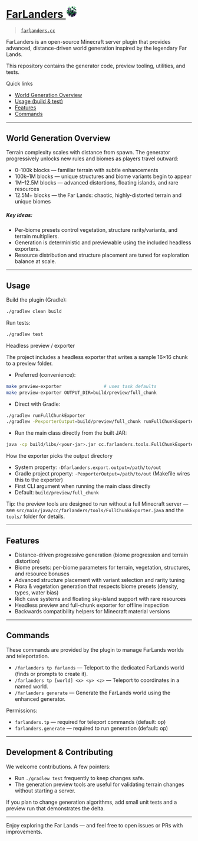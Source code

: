 # [FarLanders <img src="logo.png" alt="FarLanders Logo" width="32.5" />](https://www.farlanders.cc)

> [`farlanders.cc`](https://www.farlanders.cc)

FarLanders is an open-source Minecraft server plugin that provides advanced, distance-driven world generation inspired by the legendary Far Lands.

This repository contains the generator code, preview tooling, utilities, and tests.

Quick links

- [World Generation Overview](#world-generation-overview)
- [Usage (build & test)](#usage)
- [Features](#features)
- [Commands](#commands)

---

## World Generation Overview

Terrain complexity scales with distance from spawn. The generator progressively unlocks new rules and biomes as players travel outward:

- 0–100k blocks — familiar terrain with subtle enhancements
- 100k–1M blocks — unique structures and biome variants begin to appear
- 1M–12.5M blocks — advanced distortions, floating islands, and rare resources
- 12.5M+ blocks — the Far Lands: chaotic, highly-distorted terrain and unique biomes

##### Key ideas:

- Per-biome presets control vegetation, structure rarity/variants, and terrain multipliers.
- Generation is deterministic and previewable using the included headless exporters.
- Resource distribution and structure placement are tuned for exploration balance at scale.

---

## Usage

Build the plugin (Gradle):

```bash
./gradlew clean build
```

Run tests:

```bash
./gradlew test
```

Headless preview / exporter

The project includes a headless exporter that writes a sample 16×16 chunk to a preview folder.

- Preferred (convenience):

```bash
make preview-exporter                # uses task defaults
make preview-exporter OUTPUT_DIR=build/preview/full_chunk
```

- Direct with Gradle:

```bash
./gradlew runFullChunkExporter
./gradlew -PexporterOutput=build/preview/full_chunk runFullChunkExporter
```

- Run the main class directly from the built JAR:

```bash
java -cp build/libs/<your-jar>.jar cc.farlanders.tools.FullChunkExporter build/preview/full_chunk
```

How the exporter picks the output directory

- System property: `-Dfarlanders.export.output=/path/to/out`
- Gradle project property: `-PexporterOutput=/path/to/out` (Makefile wires this to the exporter)
- First CLI argument when running the main class directly
- Default: `build/preview/full_chunk`

Tip: the preview tools are designed to run without a full Minecraft server — see `src/main/java/cc/farlanders/tools/FullChunkExporter.java` and the `tools/` folder for details.

---

## Features

- Distance-driven progressive generation (biome progression and terrain distortion)
- Biome presets: per-biome parameters for terrain, vegetation, structures, and resource bonuses
- Advanced structure placement with variant selection and rarity tuning
- Flora & vegetation generation that respects biome presets (density, types, water bias)
- Rich cave systems and floating sky-island support with rare resources
- Headless preview and full-chunk exporter for offline inspection
- Backwards compatibility helpers for Minecraft material versions

---

## Commands

These commands are provided by the plugin to manage FarLands worlds and teleportation.

- `/farlanders tp farlands` — Teleport to the dedicated FarLands world (finds or prompts to create it).
- `/farlanders tp [world] <x> <y> <z>` — Teleport to coordinates in a named world.
- `/farlanders generate` — Generate the FarLands world using the enhanced generator.

Permissions:

- `farlanders.tp` — required for teleport commands (default: op)
- `farlanders.generate` — required to run generation (default: op)

---

## Development & Contributing

We welcome contributions. A few pointers:

- Run `./gradlew test` frequently to keep changes safe.
- The generation preview tools are useful for validating terrain changes without starting a server.

If you plan to change generation algorithms, add small unit tests and a preview run that demonstrates the delta.

---

Enjoy exploring the Far Lands — and feel free to open issues or PRs with improvements.
